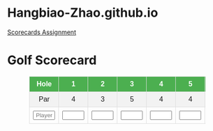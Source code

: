 # Hangbiao-Zhao.github.io

<p><a href="/BasicWebDev/Scorecards Assignment.html" target="black">Scorecards Assignment</a></p>
<!DOCTYPE html>
<html>
<head>
    <title>Golf Scorecard</title>
    <style>
        table {
            border-collapse: collapse;
            width: 80%;
            margin: 20px auto;
            font-family: Arial, sans-serif;
        }
        th, td {
            border: 1px solid #ddd;
            padding: 8px;
            text-align: center;
        }
        th {
            background-color: #4CAF50;
            color: white;
        }
        tr:nth-child(even) {
            background-color: #f2f2f2;
        }
        tr:hover {
            background-color: #e6f7e6;
        }
        input {
            width: 50px;
            text-align: center;
        }
    </style>
</head>
<body>
    <h1>Golf Scorecard</h1>
    <table>
        <tr>
            <th>Hole</th>
            <th>1</th>
            <th>2</th>
            <th>3</th>
            <th>4</th>
            <th>5</th>
            <th>6</th>
            <th>7</th>
            <th>8</th>
            <th>9</th>
            <th>Total</th>
        </tr>
        <tr>
            <td>Par</td>
            <td>4</td>
            <td>3</td>
            <td>5</td>
            <td>4</td>
            <td>4</td>
            <td>3</td>
            <td>4</td>
            <td>5</td>
            <td>4</td>
            <td>36</td>
        </tr>
        <tr>
            <td><input type="text" placeholder="Player"></td>
            <td><input type="number"></td>
            <td><input type="number"></td>
            <td><input type="number"></td>
            <td><input type="number"></td>
            <td><input type="number"></td>
            <td><input type="number"></td>
            <td><input type="number"></td>
            <td><input type="number"></td>
            <td><input type="number"></td>
            <td></td>
        </tr>
    </table>
</body>
</html>
